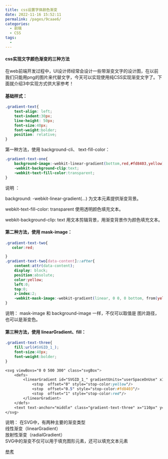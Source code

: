 ```yaml
---
title: css设置字体颜色渐变
date: 2022-11-16 15:52:11
permalink: /pages/9caae6/
categories:
  - 前端
  - CSS
tags:
  - 
---
```



#### css实现文字颜色渐变的三种方法

在web前端开发过程中，UI设计师经常会设计一些带渐变文字的设计图，在以前我们只能用png的图片来代替文字，今天可以实现使用纯CSS实现渐变文字了。下面就介绍3中实现方式供大家参考！

#### 基础样式：

```css
.gradient-text{
    text-align: left;
    text-indent:30px;
    line-height: 50px;
    font-size:40px;
    font-weight:bolder; 
    position: relative; 
}
```
第一种方法，使用 background-cli、 text-fill-color：

```css
.gradient-text-one{  
    background-image:-webkit-linear-gradient(bottom,red,#fd8403,yellow); 
    -webkit-background-clip:text; 
    -webkit-text-fill-color:transparent; 
}
```
说明 ：

background: -webkit-linear-gradient(…) 为文本元素提供渐变背景。

webkit-text-fill-color: transparent 使用透明颜色填充文本。

webkit-background-clip: text 用文本剪辑背景，用渐变背景作为颜色填充文本。

#### 第二种方法，使用 mask-image：

```css
.gradient-text-two{
   color:red;

}
.gradient-text-two[data-content]::after{
    content:attr(data-content);
    display: block;
    position:absolute;
    color:yellow;
    left:0;
    top:0;
    z-index:2;
    -webkit-mask-image:-webkit-gradient(linear, 0 0, 0 bottom, from(yellow), to(rgba(0, 0, 255, 0)));
}
```
说明：
mask-image 和 background-image 一样，不仅可以取值是 图片路径，也可以是渐变色。

#### 第三种方法，使用 linearGradient、fill：

```css
.gradient-text-three{
    fill:url(#SVGID_1_);
    font-size:40px;
    font-weight:bolder;
}

<svg viewBoxs="0 0 500 300" class="svgBox">
    <defs>
        <linearGradient id="SVGID_1_" gradientUnits="userSpaceOnUse" x1="0" y1="10" x2="0" y2="50">
            <stop  offset="0" style="stop-color:yellow"/>
            <stop  offset="0.5" style="stop-color:#fd8403"/>
            <stop  offset="1" style="stop-color:red"/>
        </linearGradient>
    </defs>
    <text text-anchor="middle" class="gradient-text-three" x="110px" y="30%">花信年华</text>
</svg>
```
说明：
在SVG中，有两种主要的渐变类型  
线性渐变（linearGradient）  
放射性渐变（radialGradient）  
SVG中的渐变不仅可以用于填充图形元素，还可以填充文本元素

[参考](https://m.php.cn/article/476022.html)